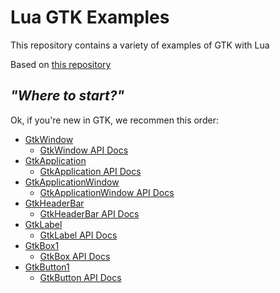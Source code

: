 # Lua GTK Examples

This repository contains a variety of examples of GTK with Lua

Based on [this repository](https://github.com/gerito1/vala-gtk-examples)

## _"Where to start?"_

Ok, if you're new in GTK, we recommen this order:

  - [GtkWindow](GtkWindow.lua)
    * [GtkWindow API Docs][GtkWindow_API]
  - [GtkApplication](GtkApplication.lua)
    * [GtkApplication API Docs][GtkApplication_API]
  - [GtkApplicationWindow](GtkApplicationWindow.lua)
    * [GtkApplicationWindow API Docs][GtkApplicationWindow_API]
  - [GtkHeaderBar](GtkHeaderBar.lua)
    * [GtkHeaderBar API Docs][GtkHeaderBar_API]
  - [GtkLabel](GtkLabel.lua)
    * [GtkLabel API Docs][GtkLabel_API]
  - [GtkBox1](GtkBox1.lua)
    * [GtkBox API Docs][GtkBox_API]
  - [GtkButton1](GtkButton1.lua)
    * [GtkButton API Docs][GtkButton_API]

[GtkWindow_API]: https://developer.gnome.org/gtk3/stable/GtkWindow.html
[GtkApplication_API]: https://developer.gnome.org/gtk3/stable/GtkApplication.html
[GtkApplicationWindow_API]: https://developer.gnome.org/gtk3/stable/GtkApplicationWindow.html
[GtkHeaderBar_API]: https://developer.gnome.org/gtk3/stable/GtkHeaderBar.html
[GtkLabel_API]: https://developer.gnome.org/gtk3/stable/GtkLabel.html
[GtkButton_API]: https://developer.gnome.org/gtk3/stable/GtkButton.html
[GtkBox_API]: https://developer.gnome.org/gtk3/stable/GtkBox.html
